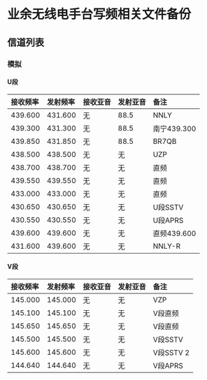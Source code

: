 # 业余无线电手台写频相关文件备份

## 信道列表

### 模拟

#### U段

| 接收频率 | 发射频率 | 接收亚音 | 发射亚音 | 备注 |
| :------ | :---- | :------ | :------ | :------ |
| 439.600 | 431.600 | 无 | 88.5 | NNLY |
| 439.300 | 431.300 | 无 | 88.5 | 南宁439.300 |
| 439.850 | 431.850 | 无 | 88.5 | BR7QB |
| 438.500 | 438.500 | 无 | 无 | UZP |
| 438.700 | 438.700 | 无 | 无 | 直频 |
| 439.550 | 439.550 | 无 | 无 | 直频 |
| 433.000 | 433.000 | 无 | 无 | 直频 |
| 430.650 | 430.650 | 无 | 无 | U段SSTV |
| 430.550 | 430.550 | 无 | 无 | U段APRS |
| 439.600 | 439.600 | 无 | 无 | 直频439.600 |
| 431.600 | 439.600 | 无 | 无 | NNLY-R |

#### V段

| 接收频率 | 发射频率 | 接收亚音 | 发射亚音 | 备注 |
| :------ | :---- | :------ | :------ | :------ |
| 145.000 | 145.000 | 无 | 无 | VZP |
| 145.100 | 145.100 | 无 | 无 | V段直频 |
| 145.650 | 145.650 | 无 | 无 | V段直频 |
| 145.500 | 145.500 | 无 | 无 | V段SSTV |
| 145.600 | 145.600 | 无 | 无 | V段SSTV 2 |
| 144.640 | 144.640 | 无 | 无 | V段APRS |
